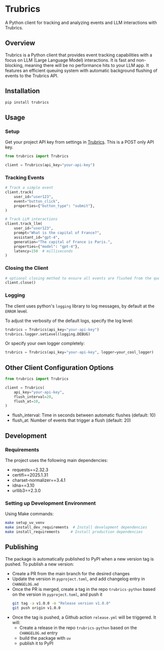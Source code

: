 # Trubrics

A Python client for tracking and analyzing events and LLM interactions with Trubrics.

## Overview

Trubrics is a Python client that provides event tracking capabilities with a focus on LLM (Large Language Model) interactions. It is fast and non-blocking, meaning there will be no performance hits to your LLM app. It features an efficient queuing system with automatic background flushing of events to the Trubrics API.

## Installation

``` bash
pip install trubrics
```

## Usage

### Setup

Get your project API key from settings in [Trubrics](https://app.trubrics.com/). This is a POST only API key.
``` python
from trubrics import Trubrics

client = Trubrics(api_key="your-api-key")
```

### Tracking Events

``` python
# Track a simple event
client.track(
    user_id="user123",
    event="button_click",
    properties={"button_type": "submit"},
)

# Track LLM interactions
client.track_llm(
    user_id="user123",
    prompt="What is the capital of France?",
    assistant_id="gpt-4",
    generation="The capital of France is Paris.",
    properties={"model": "gpt-4"},
    latency=150  # milliseconds
)
```

### Closing the Client

``` python
# optional closing method to ensure all events are flushed from the queue before exiting your app
client.close()
```

### Logging

The client uses python's `logging` library to log messages, by default at the `ERROR` level.

To adjust the verbosity of the default logs, specify the log level:
``` python
trubrics = Trubrics(api_key="your-api-key")
trubrics.logger.setLevel(logging.DEBUG)
```

Or specify your own logger completely:
``` python
trubrics = Trubrics(api_key="your-api-key", logger=your_cool_logger)
```

## Other Client Configuration Options

``` python
from trubrics import Trubrics

client = Trubrics(
    api_key="your-api-key",
    flush_interval=20,
    flush_at=10,
)
```

- flush_interval: Time in seconds between automatic flushes (default: 10)
- flush_at: Number of events that trigger a flush (default: 20)

## Development

### Requirements

The project uses the following main dependencies:
- requests==2.32.3
- certifi==2025.1.31
- charset-normalizer==3.4.1
- idna==3.10
- urllib3==2.3.0

### Setting up Development Environment

Using Make commands:

``` bash
make setup_uv_venv
make install_dev_requirements  # Install development dependencies
make install_requirements     # Install production dependencies
```

## Publishing

The package is automatically published to PyPI when a new version tag is pushed. To publish a new version:
- Create a PR from the main branch for the desired changes
- Update the version in `pyproject.toml`, and add changelog entry in `CHANGELOG.md`
- Once the PR is merged, create a tag in the repo `trubrics-python` based on the version in `pyproject.toml`, and push it
    ``` bash
    git tag -a v1.0.0 -m "Release version v1.0.0"
    git push origin v1.0.0
    ```
- Once the tag is pushed, a Github action `release.yml` will be triggered. It will:
  - Create a release in the repo `trubrics-python` based on the `CHANGELOG.md` entry
  - build the package with `uv`
  - publish it to PyPI
